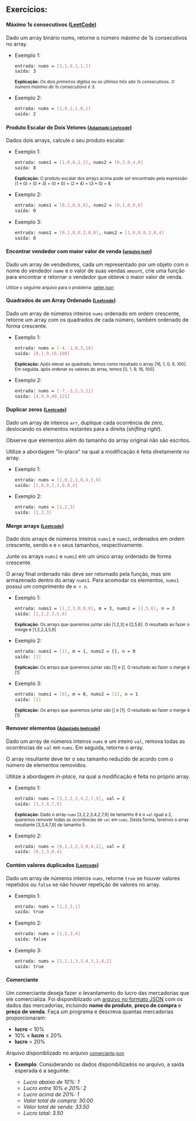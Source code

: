 ## Exercícios:

#### Máximo 1s consecutivos ([LeetCode](https://leetcode.com/problems/max-consecutive-ones/))

Dado um array binário nums, retorne o número máximo de 1s consecutivos no array.

* Exemplo 1:

    ```bash
    entrada: nums = [1,1,0,1,1,1]
    saída: 3
    ```
    <small>**Explicação:** *Os dois primeiros dígitos ou os últimos três são 1s consecutivos. O número máximo de 1s consecutiovs é 3*.</small>

* Exemplo 2:

    ```bash
    entrada: nums = [1,0,1,1,0,1]
    saída: 2
    ```

#### Produto Escalar de Dois Vetores ([<small>Adaptado Leetcode</small>](https://leetcode.com/problems/dot-product-of-two-sparse-vectors/))

Dados dois arrays, calcule o seu produto escalar.

* Exemplo 1:

    ```bash
    entrada: nums1 = [1,0,0,2,3], nums2 = [0,3,0,4,0]
    saída: 8
    ```
    <small>**Explicação:** O produto escalar dos arrays acima pode ser encontrado pela expressão: 
    (1 * 0) + (0 * 3) + (0 * 0) + (2 * 4) + (3 * 0) = 8</small>

* Exemplo 2:

    ```bash
    entrada: nums1 = [0,1,0,0,0], nums2 = [0,1,0,0,0]
    saída: 0
    ```

* Exemplo 3:

    ```bash
    entrada: nums1 = [0,1,0,0,2,0,0], nums2 = [1,0,0,0,3,0,4]
    saída: 0
    ```

#### Encontrar vendedor com maior valor de venda ([<small>arquivo json</small>](https://gist.github.com/oliveiralex/ad6630b18e6d01a8a22eec29e6e7889b))

Dado um array de vendedores, cada um representado por um objeto com o nome do vendedor `name` e o valor de suas vendas `amount`, crie uma função para encontrar e retornar o vendedor que obteve o maior valor de venda.

<small>Utilize o seguinte arquivo para o problema: [seller.json](https://gist.github.com/oliveiralex/ad6630b18e6d01a8a22eec29e6e7889b)
</small>

#### Quadrados de um Array Ordenado ([<small>Leetcode</small>](https://leetcode.com/problems/squares-of-a-sorted-array/))

Dado um array de números inteiros `nums` ordenado em ordem crescente, retorne um array com os quadrados de cada número, também ordenado de forma crescente.

* Exemplo 1:

    ```bash
    entrada: nums = [-4,-1,0,3,10]
    saída: [0,1,9,16,100]
    ```
    <small>**Explicação:** Após elevar ao quadrado, temos como resultado o array [16, 1, 0, 9, 100]. Em seguida, após ordenar os valores do array, temos [0, 1, 9, 16, 100].</small>

* Exemplo 2:

    ```bash
    entrada: nums = [-7,-3,2,3,11]
    saída: [4,9,9,49,121]
    ```

#### Duplicar zeros ([<small>Leetcode</small>](https://leetcode.com/problems/duplicate-zeros/))

Dado um array de inteiros `arr`, duplique cada ocorrência de zero, deslocando os elementos restantes para a direita (*shifting right*).

Observe que elementos além do tamanho do array original não são escritos.

Utilize a abordagem "In-place" na qual a modificação é feita diretamente no array.

* Exemplo 1:

    ```bash
    entrada: nums = [1,0,2,3,0,4,5,0]
    saída: [1,0,0,2,3,0,0,4]
    ```

* Exemplo 2:

    ```bash
    entrada: nums = [1,2,3]
    saída: [1,2,3]
    ```

#### Merge arrays ([<small>Leetcode</small>](https://leetcode.com/problems/merge-sorted-array/))

Dado dois arrays de números inteiros `nums1` e `nums2`, ordenados em ordem crescente, sendo `m` e `n` seus tamanhos, respectivamente.

Junte os arrays `nums1` e `nums2` em um único array ordenado de forma crescente.

O array final ordenado não deve ser retornado pela função, mas sim armazenado dentro do array `nums1`. Para acomodar os elementos, `nums1` possui um comprimento de `m + n`.

* Exemplo 1:

    ```bash
    entrada: nums1 = [1,2,3,0,0,0], m = 3, nums2 = [2,5,6], n = 3
    saída: [1,2,2,3,5,6]
    ```
    <small>**Explicação:** Os arrays que queremos juntar são [1,2,3] e [2,5,6]. O resultado ao fazer o merge é [1,2,2,3,5,6]</small>

* Exemplo 2:

    ```bash
    entrada: nums1 = [1], m = 1, nums2 = [], n = 0
    saída: [1]
    ```
    <small>**Explicação:** Os arrays que queremos juntar são [1] e []. O resultado ao fazer o merge é [1]</small>

* Exemplo 3:

    ```bash
    entrada: nums1 = [0], m = 0, nums2 = [1], n = 1
    saída: [1]
    ```
    <small>**Explicação:** Os arrays que queremos juntar são [] e [1]. O resultado ao fazer o merge é [1]</small>

#### Remover elementos ([<small>Adaptado leetcode</small>](https://leetcode.com/problems/remove-element/))

Dado um array de números inteiros `nums` e um inteiro `val`, remova todas as ocorrências de `val` em `nums`. Em seguida, retorne o array.

O array resultante deve ter o seu tamanho reduzido de acordo com o número de elementos removidos.

Utilize a abordagem *in-place*, na qual a modificação é feita no próprio array.

* Exemplo 1:

    ```bash
    entrada: nums = [3,2,2,3,4,2,7,9], val = 2
    saída: [3,3,4,7,9]
    ```

    <small>**Explicação:** Dado o array `nums` [3,2,2,3,4,2,7,9] de tamanho 8 e o `val` igual a 2, queremos remover todas as ocorrências de `val` em `nums`. Desta forma, teremos o array resultante [3,3,4,7,9] de tamanho 5.</small>

* Exemplo 2:

    ```bash
    entrada: nums = [0,1,2,2,3,0,4,2], val = 2
    saída: [0,1,3,0,4]
    ```

#### Contém valores duplicados ([<small>Leetcode</small>](https://leetcode.com/problems/contains-duplicate/))

Dado um array de números inteiros `nums`, retorne `true` se houver valores repetidos ou `false` se não houver repetição de valores no array.

* Exemplo 1:

    ```bash
    entrada: nums = [1,2,3,1]
    saída: true
    ```

* Exemplo 2:

    ```bash
    entrada: nums = [1,2,3,4]
    saída: false
    ```

* Exemplo 3:

    ```bash
    entrada: nums = [1,1,1,3,3,4,3,2,4,2]
    saída: true
    ```

#### Comerciante

Um comerciante deseja fazer o levantamento do lucro das mercadorias que ele comercializa. Foi disponiblizado um [arquivo no formato JSON](https://gist.github.com/oliveiralex/4b9807de61d9929218a1221a25c92218) com os dados das mercadorias, incluindo **nome do produto**, **preço de compra** e **preço de venda**. Faça um programa e descreva quantas mercadorias proporcionaram:

- **lucro** < 10%
- 10% ≤ **lucro** ≤ 20%
- **lucro** > 20%

Arquivo disponiblizado no arquivo [<small>comerciante.json</small>](https://gist.github.com/oliveiralex/4b9807de61d9929218a1221a25c92218)

* **Exemplo**: Considerando os dados disponibilizados no arquivo, a saída esperada é a seguinte:

    - *Lucro abaixo de 10%: 1*
    - *Lucro entre 10% e 20%: 2*
    - *Lucro acima de 20%: 1*
    - *Valor total de compra: 30.00*
    - *Valor total de venda: 33.50*
    - *Lucro total: 3.50*




